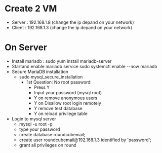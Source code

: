 # Create 2 VM 
- Server : 192.168.1.8 (change the ip depand on your network)
- Client : 192.168.1.3 (change the ip depand on your network)

# On Server 

- Install mariadb :
     sudo yum install mariadb-server 
- Startand enable mariadb service
    	sudo systemctl enable --now mariadb
- Secure MariaDB installation
  - sudo mysql_secure_installation
    - 1st Question: No root password
		- Press Y
		- Input your password (mysql root)
		- Y on remove anonymous users
		- Y on Disallow root login remotely
		- Y remove test database
		- Y on reload privilege table
- Login to mysql server
    - mysql -u root -p
    - type your password
    - create database roundcubemail;
    - create user roundcubemail@<type here the client ip>192.168.1.3 identified by 'password';
    - grant all privileges on round 
